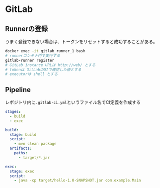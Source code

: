 # GitLab

## Runnerの登録

うまく登録できない場合は、トークンをリセットすると成功することがある。

```bash
docker exec -it gitlab_runner_1 bash
# runnerコンテナ内で実行する
gitlab-runner register
# GitLab instance URLは http://web/ とする
# tokenは GitLabのUIで確認した値とする
# executorは shell とする
```

## Pipeline

レポジトリ内に`.gitlab-ci.yml`というファイル名でCI定義を作成する

```yaml
stages:
  - build
  - exec

build:
  stage: build
  script:
    - mvn clean package
  artifacts:
    paths:
      - target/*.jar

exec:
  stage: exec
  script:
    - java -cp target/hello-1.0-SNAPSHOT.jar com.example.Main
```